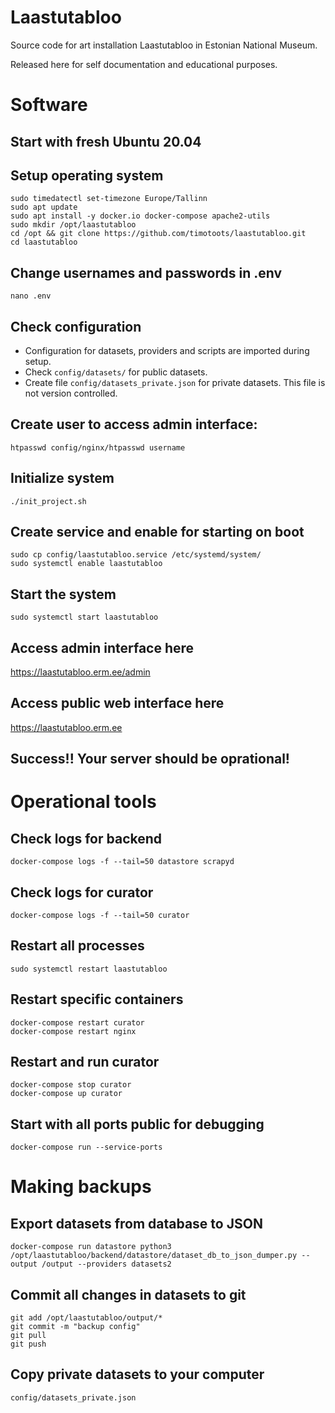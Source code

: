# Laastutabloo
Source code for art installation Laastutabloo in Estonian National Museum.

Released here for self documentation and educational purposes.

# Software

## Start with fresh Ubuntu 20.04

## Setup operating system
```
sudo timedatectl set-timezone Europe/Tallinn
sudo apt update
sudo apt install -y docker.io docker-compose apache2-utils
sudo mkdir /opt/laastutabloo
cd /opt && git clone https://github.com/timotoots/laastutabloo.git
cd laastutabloo
```

## Change usernames and passwords in .env  
```
nano .env
```

## Check configuration
* Configuration for datasets, providers and scripts are imported during setup. 
* Check ```config/datasets/``` for public datasets.
* Create file ```config/datasets_private.json``` for private datasets. This file is not version controlled.

## Create user to access admin interface:
```
htpasswd config/nginx/htpasswd username
```

## Initialize system
```
./init_project.sh
```

## Create service and enable for starting on boot
```
sudo cp config/laastutabloo.service /etc/systemd/system/
sudo systemctl enable laastutabloo
```

## Start the system
```
sudo systemctl start laastutabloo
```

## Access admin interface here
https://laastutabloo.erm.ee/admin

## Access public web interface here
https://laastutabloo.erm.ee

## Success!! Your server should be oprational!

# Operational tools

## Check logs for backend
```
docker-compose logs -f --tail=50 datastore scrapyd
```

## Check logs for curator
```
docker-compose logs -f --tail=50 curator
```

## Restart all processes
```
sudo systemctl restart laastutabloo
```

## Restart specific containers
```
docker-compose restart curator
docker-compose restart nginx
```

## Restart and run curator
```
docker-compose stop curator
docker-compose up curator
```

## Start with all ports public for debugging
```
docker-compose run --service-ports
```

# Making backups

## Export datasets from database to JSON
```
docker-compose run datastore python3 /opt/laastutabloo/backend/datastore/dataset_db_to_json_dumper.py --output /output --providers datasets2  
```

## Commit all changes in datasets to git
```
git add /opt/laastutabloo/output/*
git commit -m "backup config"
git pull
git push
```

## Copy private datasets to your computer
```
config/datasets_private.json
```



